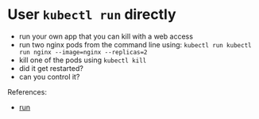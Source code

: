 # User `kubectl run` directly

* run your own app that you can kill with a web access
* run two nginx pods from the command line using:
    `kubectl run kubectl run nginx --image=nginx --replicas=2`
* kill one of the pods using `kubectl kill`
* did it get restarted?
* can you control it?

References:
* [run](https://kubernetes.io/docs/reference/generated/kubectl/kubectl-commands#run)
